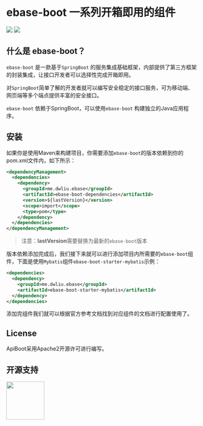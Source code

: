 # ebase-boot 一系列开箱即用的组件


[![](https://img.shields.io/badge/License-Apache%202.0-green.svg)](https://github.com/weibocom/motan/blob/master/LICENSE)
![](https://img.shields.io/badge/JDK-1.8+-green.svg)

## 什么是 ebase-boot？

`ebase-boot` 是一款基于`SpringBoot` 的服务集成基础框架，内部提供了第三方框架的封装集成，让接口开发者可以选择性完成开箱即用。

对`SpringBoot`简单了解的开发者就可以编写安全稳定的接口服务，可为移动端、网页端等多个端点提供丰富的安全接口。

`ebase-boot` 依赖于SpringBoot，可以使用`ebase-boot` 构建独立的Java应用程序。

## 安装

如果你是使用Maven来构建项目，你需要添加`ebase-boot`的版本依赖到你的pom.xml文件内，如下所示：

```xml
<dependencyManagement>
  <dependencies>
    <dependency>
      <groupId>me.dwliu.ebase</groupId>
      <artifactId>ebase-boot-dependencies</artifactId>
      <version>${lastVersion}</version>
      <scope>import</scope>
      <type>pom</type>
    </dependency>
  </dependencies>
</dependencyManagement>
```

> 注意：**lastVersion**需要替换为最新的`ebase-boot`版本

版本依赖添加完成后，我们接下来就可以进行添加项目内所需要的`ebase-boot`组件，下面是使用`Mybatis`组件`ebase-boot-starter-mybatis`示例：

```xml
<dependencies>
  <dependency>
    <groupId>me.dwliu.ebase</groupId>
    <artifactId>ebase-boot-starter-mybatis</artifactId>
  </dependency>
</dependencies>
```

添加完组件我们就可以根据官方参考文档找到对应组件的文档进行配置使用了。

## License

ApiBoot采用Apache2开源许可进行编写。

## 开源支持

<a href="https://www.jetbrains.com/?from=ebase-projects"><img src="http://blogimage.dwliu.me/image/20200709103201-2ZxFX7.jpg" width="100" heith="100"/></a>

